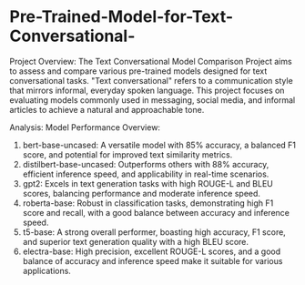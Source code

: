 # Pre-Trained-Model-for-Text-Conversational-

Project Overview:
The Text Conversational Model Comparison Project aims to assess and compare various pre-trained models designed for text conversational tasks. "Text conversational" refers to a communication style that mirrors informal, everyday spoken language. This project focuses on evaluating models commonly used in messaging, social media, and informal articles to achieve a natural and approachable tone.

Analysis:
Model Performance Overview:

1. bert-base-uncased: A versatile model with 85% accuracy, a balanced F1 score, and potential for improved text similarity metrics.
2. distilbert-base-uncased: Outperforms others with 88% accuracy, efficient inference speed, and applicability in real-time scenarios.
3. gpt2: Excels in text generation tasks with high ROUGE-L and BLEU scores, balancing performance and moderate inference speed.
4. roberta-base: Robust in classification tasks, demonstrating high F1 score and recall, with a good balance between accuracy and inference speed.
5. t5-base: A strong overall performer, boasting high accuracy, F1 score, and superior text generation quality with a high BLEU score.
6. electra-base: High precision, excellent ROUGE-L scores, and a good balance of accuracy and inference speed make it suitable for various applications.
